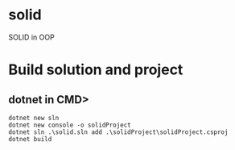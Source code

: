 # solid
SOLID in OOP

# Build solution and project
## dotnet in CMD>
```console
dotnet new sln
dotnet new console -o solidProject
dotnet sln .\solid.sln add .\solidProject\solidProject.csproj
dotnet build
```